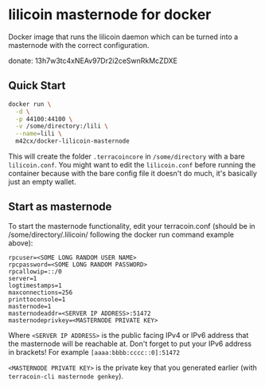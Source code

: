 lilicoin masternode for docker
===================

Docker image that runs the lilicoin daemon which can be turned into a masternode with the correct configuration.

donate: 13h7w3tc4xNEAv97Dr2i2ceSwnRkMcZDXE 


Quick Start
-----------

```bash
docker run \
  -d \
  -p 44100:44100 \
  -v /some/directory:/lili \
  --name=lili \
  m42cx/docker-lilicoin-masternode
```

This will create the folder `.terracoincore` in `/some/directory` with a bare `lilicoin.conf`. You might want to edit the `lilicoin.conf` before running the container because with the bare config file it doesn't do much, it's basically just an empty wallet.

Start as masternode
------------

To start the masternode functionality, edit your terracoin.conf (should be in /some/directory/.lilicoin/ following the docker run command example above):

```
rpcuser=<SOME LONG RANDOM USER NAME>
rpcpassword=<SOME LONG RANDOM PASSWORD>
rpcallowip=::/0
server=1
logtimestamps=1
maxconnections=256
printtoconsole=1
masternode=1
masternodeaddr=<SERVER IP ADDRESS>:51472
masternodeprivkey=<MASTERNODE PRIVATE KEY>
```

Where `<SERVER IP ADDRESS>` is the public facing IPv4 or IPv6 address that the masternode will be reachable at.
Don't forget to put your IPv6 address in brackets! For example `[aaaa:bbbb:cccc::0]:51472`

`<MASTERNODE PRIVATE KEY>` is the private key that you generated earlier (with `terracoin-cli masternode genkey`).
